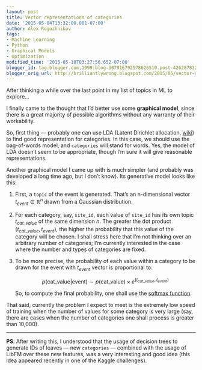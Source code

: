 ```yaml
---
layout: post
title: Vector representations of categories
date: '2015-05-04T13:32:00.001-07:00'
author: Alex Rogozhnikov
tags:
- Machine Learning
- Python
- Graphical Models
- Optimization
modified_time: '2015-05-10T03:27:56.652-07:00'
blogger_id: tag:blogger.com,1999:blog-307916792578626510.post-4262878322177076411
blogger_orig_url: http://brilliantlywrong.blogspot.com/2015/05/vector-representations-of-categories.html
---
```


After thinking a while over the last point in my list of topics in ML to explore...

I finally came to the thought that I’d better use some **graphical model**,
since there is a great majority of possible algorithms without any warranty of their workability.

So, first thing — probably one can use LDA (Latent Dirichlet allocation,
[wiki](http://en.wikipedia.org/wiki/Latent_Dirichlet_allocation)) to find good representation for categories.
In this case, we should use the bag-of-words model, and `categories` will stand for words.
Yes, the model of LDA doesn’t seem to be appropriate, though I’m sure it will give reasonable representations.

Another graphical model I came up with is much simpler (and probably was developed a long time ago, but I don’t know).
Its generative model looks like this:

1. First, a `topic` of the event is generated. That’s an n-dimensional vector $t_{event} \in \mathbb{R}^n$ drawn from a Gaussian distribution.
2. For each category, say, `site_id`, each value of `site_id` has its own topic $t_{cat\_value}$ of the same dimension $n$. The greater the dot product $(t_{cat\_value}, t_{event})$, the higher the probability that this value of the category will be chosen.
   I shall stress here that I’m not thinking over an arbitrary number of categories; I’m currently interested in the case where the number and types of categories are fixed.
3. To be more precise, the probability of each value within a category to be drawn for the event with $t_{event}$ vector is proportional to:

   $$p(\text{cat\_value} | \text{event}) \sim p(\text{cat\_value}) \times e^{(t_{cat\_value}, t_{event})}$$

   So, to compute the final probability, one shall use the [softmax function](http://en.wikipedia.org/wiki/Softmax_function).

That said, currently the problem I expect to meet is the extremely low speed of training when the number of values for some category is very large (say, there are cases when the number of categories one shall process is greater than 10,000).

---

**PS**: After writing this, I understood that the usage of decision trees to generate IDs of leaves — new `categories` —
combined with the usage of LibFM over these new features, was a very interesting and good idea 
(this idea appeared recently in one of the Kaggle challenges).
